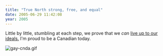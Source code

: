 ```yaml
---
title: "True North strong, free, and equal"
date: 2005-06-29 11:42:08
year: 2005
---
```

Little by little, stumbling at each step, we prove that we <em>can</em> <a href="http://www.theglobeandmail.com/servlet/story/RTGAM.20050628.wssex0628/BNStory/Front/">live up to our ideals.</a> I'm proud to be a Canadian today.

<img id="image508" alt="gay-cnda.gif" src="{{site.github.url}}/files/2006/06/gay-cnda.gif" />
